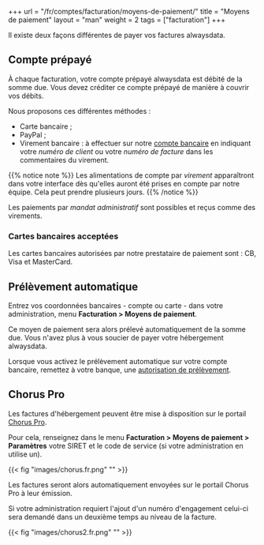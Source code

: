 +++
url = "/fr/comptes/facturation/moyens-de-paiement/"
title = "Moyens de paiement"
layout = "man"
weight = 2
tags = ["facturation"]
+++

Il existe deux façons différentes de payer vos factures alwaysdata.

## Compte prépayé

À chaque facturation, votre compte prépayé alwaysdata est débité de la somme due. Vous devez créditer ce compte prépayé de manière à couvrir vos débits.

Nous proposons ces différentes méthodes :

- Carte bancaire ;
- PayPal ;
- Virement bancaire : à effectuer sur notre [compte bancaire](https://share.alwaysdata.com/IBAN.pdf) en indiquant votre _numéro de client_ ou votre _numéro de facture_ dans les commentaires du virement.

{{% notice note %}}
Les alimentations de compte par _virement_ apparaîtront dans votre interface dès qu'elles auront été prises en compte par notre équipe. Cela peut prendre plusieurs jours.
{{% /notice %}}

Les paiements par *mandat administratif* sont possibles et reçus comme des virements. 

### Cartes bancaires acceptées

Les cartes bancaires autorisées par notre prestataire de paiement sont : CB, Visa et MasterCard.

## Prélèvement automatique

Entrez vos coordonnées bancaires - compte ou carte - dans votre administration, menu **Facturation > Moyens de paiement**.

Ce moyen de paiement sera alors prélevé automatiquement de la somme due. Vous n'avez plus à vous soucier de payer votre hébergement alwaysdata.

Lorsque vous activez le prélèvement automatique sur votre compte bancaire, remettez à votre banque, une [autorisation de prélèvement](http://static.alwaysdata.com/docs/Prelevement.png).

## Chorus Pro

Les factures d'hébergement peuvent être mise à disposition sur le portail [Chorus Pro](https://portail.chorus-pro.gouv.fr/).

Pour cela, renseignez dans le menu **Facturation > Moyens de paiement > Paramètres** votre SIRET et le code de service (si votre administration en utilise un).

{{< fig "images/chorus.fr.png" "" >}}

Les factures seront alors automatiquement envoyées sur le portail Chorus Pro à leur émission.

Si votre administration requiert l'ajout d'un numéro d'engagement celui-ci sera demandé dans un deuxième temps au niveau de la facture.

{{< fig "images/chorus2.fr.png" "" >}}
